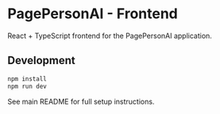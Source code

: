 # PagePersonAI - Frontend

React + TypeScript frontend for the PagePersonAI application.

## Development

```bash
npm install
npm run dev
```

See main README for full setup instructions.
